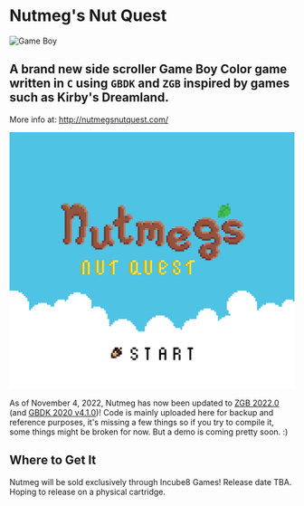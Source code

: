 # Nutmeg's Nut Quest
![Game Boy](https://img.shields.io/badge/platform-Game%20Boy-blue.svg)

## A brand new side scroller Game Boy Color game written in `C` using `GBDK` and `ZGB` inspired by games such as Kirby's Dreamland.

More info at: http://nutmegsnutquest.com/

![](https://github.com/esotericsean/nutmegs-nut-quest/blob/main/title_v1.gif)

As of November 4, 2022, Nutmeg has now been updated to [ZGB 2022.0](https://github.com/Zal0/ZGB) (and [GBDK 2020 v4.1.0](https://github.com/gbdk-2020/gbdk-2020))! Code is mainly uploaded here for backup and reference purposes, it's missing a few things so if you try to compile it, some things might be broken for now. But a demo is coming pretty soon. :)

## Where to Get It

Nutmeg will be sold exclusively through Incube8 Games! Release date TBA. Hoping to release on a physical cartridge.
